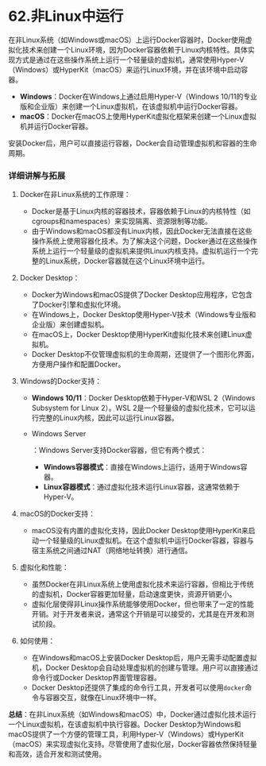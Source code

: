 # 62.非Linux中运行

在非Linux系统（如Windows或macOS）上运行Docker容器时，Docker使用虚拟化技术来创建一个Linux环境，因为Docker容器依赖于Linux内核特性。具体实现方式是通过在这些操作系统上运行一个轻量级的虚拟机，通常使用Hyper-V（Windows）或HyperKit（macOS）来运行Linux环境，并在该环境中启动容器。

- **Windows**：Docker在Windows上通过启用Hyper-V（Windows 10/11的专业版和企业版）来创建一个Linux虚拟机，在该虚拟机中运行Docker容器。
- **macOS**：Docker在macOS上使用HyperKit虚拟化框架来创建一个Linux虚拟机并运行Docker容器。

安装Docker后，用户可以直接运行容器，Docker会自动管理虚拟机和容器的生命周期。

### 详细讲解与拓展

1. Docker在非Linux系统的工作原理：

   - Docker是基于Linux内核的容器技术，容器依赖于Linux的内核特性（如cgroups和namespaces）来实现隔离、资源限制等功能。
   - 由于Windows和macOS都没有Linux内核，因此Docker无法直接在这些操作系统上使用容器化技术。为了解决这个问题，Docker通过在这些操作系统上运行一个轻量级的虚拟机来提供Linux内核支持。虚拟机运行一个完整的Linux系统，Docker容器就在这个Linux环境中运行。

2. Docker Desktop：

   - Docker为Windows和macOS提供了Docker Desktop应用程序，它包含了Docker引擎和虚拟化环境。
   - 在Windows上，Docker Desktop使用Hyper-V技术（Windows专业版和企业版）来创建虚拟机。
   - 在macOS上，Docker Desktop使用HyperKit虚拟化技术来创建Linux虚拟机。
   - Docker Desktop不仅管理虚拟机的生命周期，还提供了一个图形化界面，方便用户操作和配置Docker。

3. Windows的Docker支持：

   - **Windows 10/11**：Docker Desktop依赖于Hyper-V和WSL 2（Windows Subsystem for Linux 2）。WSL 2是一个轻量级的虚拟化技术，它可以运行完整的Linux内核，因此可以运行Linux容器。

   - Windows Server

     ：Windows Server支持Docker容器，但它有两个模式：

     - **Windows容器模式**：直接在Windows上运行，适用于Windows容器。
     - **Linux容器模式**：通过虚拟化技术运行Linux容器，这通常依赖于Hyper-V。

4. macOS的Docker支持：

   - macOS没有内置的虚拟化支持，因此Docker Desktop使用HyperKit来启动一个轻量级的Linux虚拟机。在这个虚拟机中运行Docker容器，容器与宿主系统之间通过NAT（网络地址转换）进行通信。

5. 虚拟化和性能：

   - 虽然Docker在非Linux系统上使用虚拟化技术来运行容器，但相比于传统的虚拟机，Docker容器更加轻量，启动速度更快，资源开销更小。
   - 虚拟化层使得非Linux操作系统能够使用Docker，但也带来了一定的性能开销。对于开发者来说，通常这个开销是可以接受的，尤其是在开发和测试阶段。

6. 如何使用：

   - 在Windows和macOS上安装Docker Desktop后，用户无需手动配置虚拟机，Docker Desktop会自动处理虚拟机的创建与管理。用户可以直接通过命令行或Docker Desktop界面管理容器。
   - Docker Desktop还提供了集成的命令行工具，开发者可以使用`docker`命令与容器交互，就像在Linux环境中一样。

**总结**：在非Linux系统（如Windows和macOS）中，Docker通过虚拟化技术运行一个Linux虚拟机，在该虚拟机中执行容器。Docker Desktop为Windows和macOS提供了一个方便的管理工具，利用Hyper-V（Windows）或HyperKit（macOS）来实现虚拟化支持。尽管使用了虚拟化层，Docker容器依然保持轻量和高效，适合开发和测试使用。